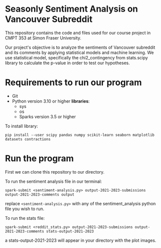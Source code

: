 # Seasonly Sentiment Analysis on Vancouver Subreddit
This repository contains the code and files used for our course project in CMPT 353 at Simon Fraser University.

Our project's objective is to analyze the sentiments of Vancouver subreddit and its comments by applying statistical models and machine learning. We use statistical model, specifically the chi2_contingency from stats.scipy library to calculate the p-value in order to test our hypotheses.


# Requirements to run our program

- Git
- Python version 3.10 or higher
**libraries**:
    - sys
    - os 
    - Sparks version 3.5 or higher

To install library:
```
pip install --user scipy pandas numpy scikit-learn seaborn matplotlib datasets contractions
```

# Run the program

First we can clone this repository to our directory.

To run the sentiment analysis file in our terminal:

```
spark-submit <sentiment-analysis.py> output-2021-2023-submissions output-2021-2023-comments output
```

replace ```<sentiment-analysis.py>``` with any of the sentiment_analysis python file you wish to run.

To run the stats file:
```
spark-submit <reddit_stats.py> output-2021-2023-submissions output-2021-2023-comments stats-output-2021-2023
```

a stats-output-2021-2023 will appear in your directory with the plot images.

    





















